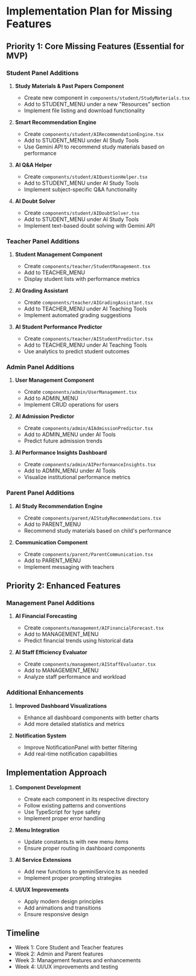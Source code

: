 # Implementation Plan for Missing Features

## Priority 1: Core Missing Features (Essential for MVP)

### Student Panel Additions

1. **Study Materials & Past Papers Component**
   - Create new component in `components/student/StudyMaterials.tsx`
   - Add to STUDENT_MENU under a new "Resources" section
   - Implement file listing and download functionality

2. **Smart Recommendation Engine**
   - Create `components/student/AIRecommendationEngine.tsx`
   - Add to STUDENT_MENU under AI Study Tools
   - Use Gemini API to recommend study materials based on performance

3. **AI Q&A Helper**
   - Create `components/student/AIQuestionHelper.tsx`
   - Add to STUDENT_MENU under AI Study Tools
   - Implement subject-specific Q&A functionality

4. **AI Doubt Solver**
   - Create `components/student/AIDoubtSolver.tsx`
   - Add to STUDENT_MENU under AI Study Tools
   - Implement text-based doubt solving with Gemini API

### Teacher Panel Additions

1. **Student Management Component**
   - Create `components/teacher/StudentManagement.tsx`
   - Add to TEACHER_MENU
   - Display student lists with performance metrics

2. **AI Grading Assistant**
   - Create `components/teacher/AIGradingAssistant.tsx`
   - Add to TEACHER_MENU under AI Teaching Tools
   - Implement automated grading suggestions

3. **AI Student Performance Predictor**
   - Create `components/teacher/AIStudentPredictor.tsx`
   - Add to TEACHER_MENU under AI Teaching Tools
   - Use analytics to predict student outcomes

### Admin Panel Additions

1. **User Management Component**
   - Create `components/admin/UserManagement.tsx`
   - Add to ADMIN_MENU
   - Implement CRUD operations for users

2. **AI Admission Predictor**
   - Create `components/admin/AIAdmissionPredictor.tsx`
   - Add to ADMIN_MENU under AI Tools
   - Predict future admission trends

3. **AI Performance Insights Dashboard**
   - Create `components/admin/AIPerformanceInsights.tsx`
   - Add to ADMIN_MENU under AI Tools
   - Visualize institutional performance metrics

### Parent Panel Additions

1. **AI Study Recommendation Engine**
   - Create `components/parent/AIStudyRecommendations.tsx`
   - Add to PARENT_MENU
   - Recommend study materials based on child's performance

2. **Communication Component**
   - Create `components/parent/ParentCommunication.tsx`
   - Add to PARENT_MENU
   - Implement messaging with teachers

## Priority 2: Enhanced Features

### Management Panel Additions

1. **AI Financial Forecasting**
   - Create `components/management/AIFinancialForecast.tsx`
   - Add to MANAGEMENT_MENU
   - Predict financial trends using historical data

2. **AI Staff Efficiency Evaluator**
   - Create `components/management/AIStaffEvaluator.tsx`
   - Add to MANAGEMENT_MENU
   - Analyze staff performance and workload

### Additional Enhancements

1. **Improved Dashboard Visualizations**
   - Enhance all dashboard components with better charts
   - Add more detailed statistics and metrics

2. **Notification System**
   - Improve NotificationPanel with better filtering
   - Add real-time notification capabilities

## Implementation Approach

1. **Component Development**
   - Create each component in its respective directory
   - Follow existing patterns and conventions
   - Use TypeScript for type safety
   - Implement proper error handling

2. **Menu Integration**
   - Update constants.ts with new menu items
   - Ensure proper routing in dashboard components

3. **AI Service Extensions**
   - Add new functions to geminiService.ts as needed
   - Implement proper prompting strategies

4. **UI/UX Improvements**
   - Apply modern design principles
   - Add animations and transitions
   - Ensure responsive design

## Timeline

- Week 1: Core Student and Teacher features
- Week 2: Admin and Parent features
- Week 3: Management features and enhancements
- Week 4: UI/UX improvements and testing